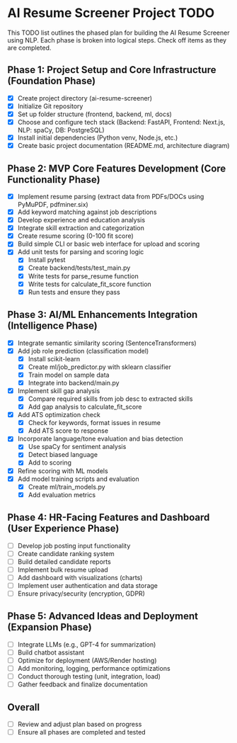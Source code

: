 # AI Resume Screener Project TODO

This TODO list outlines the phased plan for building the AI Resume Screener using NLP. Each phase is broken into logical steps. Check off items as they are completed.

## Phase 1: Project Setup and Core Infrastructure (Foundation Phase)
- [x] Create project directory (ai-resume-screener)
- [x] Initialize Git repository
- [x] Set up folder structure (frontend, backend, ml, docs)
- [x] Choose and configure tech stack (Backend: FastAPI, Frontend: Next.js, NLP: spaCy, DB: PostgreSQL)
- [x] Install initial dependencies (Python venv, Node.js, etc.)
- [x] Create basic project documentation (README.md, architecture diagram)

## Phase 2: MVP Core Features Development (Core Functionality Phase)
- [x] Implement resume parsing (extract data from PDFs/DOCs using PyMuPDF, pdfminer.six)
- [x] Add keyword matching against job descriptions
- [x] Develop experience and education analysis
- [x] Integrate skill extraction and categorization
- [x] Create resume scoring (0-100 fit score)
- [x] Build simple CLI or basic web interface for upload and scoring
- [x] Add unit tests for parsing and scoring logic
  - [x] Install pytest
  - [x] Create backend/tests/test_main.py
  - [x] Write tests for parse_resume function
  - [x] Write tests for calculate_fit_score function
  - [x] Run tests and ensure they pass

## Phase 3: AI/ML Enhancements Integration (Intelligence Phase)
- [x] Integrate semantic similarity scoring (SentenceTransformers)
- [x] Add job role prediction (classification model)
  - [x] Install scikit-learn
  - [x] Create ml/job_predictor.py with sklearn classifier
  - [x] Train model on sample data
  - [x] Integrate into backend/main.py
- [x] Implement skill gap analysis
  - [x] Compare required skills from job desc to extracted skills
  - [x] Add gap analysis to calculate_fit_score
- [x] Add ATS optimization check
  - [x] Check for keywords, format issues in resume
  - [x] Add ATS score to response
- [x] Incorporate language/tone evaluation and bias detection
  - [x] Use spaCy for sentiment analysis
  - [x] Detect biased language
  - [x] Add to scoring
- [x] Refine scoring with ML models
- [x] Add model training scripts and evaluation
  - [x] Create ml/train_models.py
  - [x] Add evaluation metrics

## Phase 4: HR-Facing Features and Dashboard (User Experience Phase)
- [ ] Develop job posting input functionality
- [ ] Create candidate ranking system
- [ ] Build detailed candidate reports
- [ ] Implement bulk resume upload
- [ ] Add dashboard with visualizations (charts)
- [ ] Implement user authentication and data storage
- [ ] Ensure privacy/security (encryption, GDPR)

## Phase 5: Advanced Ideas and Deployment (Expansion Phase)
- [ ] Integrate LLMs (e.g., GPT-4 for summarization)
- [ ] Build chatbot assistant
- [ ] Optimize for deployment (AWS/Render hosting)
- [ ] Add monitoring, logging, performance optimizations
- [ ] Conduct thorough testing (unit, integration, load)
- [ ] Gather feedback and finalize documentation

## Overall
- [ ] Review and adjust plan based on progress
- [ ] Ensure all phases are completed and tested
